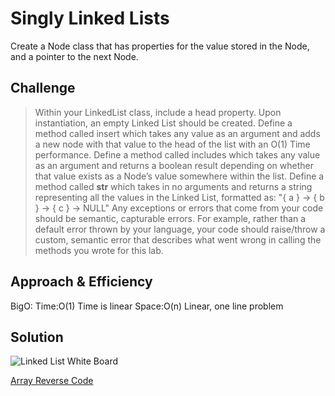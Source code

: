 # Singly Linked Lists

Create a Node class that has properties for the value stored in the Node, and a pointer to the next Node.

## Challenge

> Within your LinkedList class, include a head property. Upon instantiation, an empty Linked List should be created.
> Define a method called insert which takes any value as an argument and adds a new node with that value to the head of the list with an O(1) Time performance.
> Define a method called includes which takes any value as an argument and returns a boolean result depending on whether that value exists as a Node’s value somewhere within the list.
> Define a method called __str__ which takes in no arguments and returns a string representing all the values in the Linked List, formatted as:
"{ a } -> { b } -> { c } -> NULL"
> Any exceptions or errors that come from your code should be semantic, capturable errors. For example, rather than a default error thrown by your language, your code should raise/throw a custom, semantic error that describes what went wrong in calling the methods you wrote for this lab.

## Approach & Efficiency

BigO:
Time:O(1)
Time is linear
Space:O(n)
Linear, one line problem

## Solution

![Linked List White Board]()

[Array Reverse Code](../linked_list.py)

<!-- Worked with []() -->